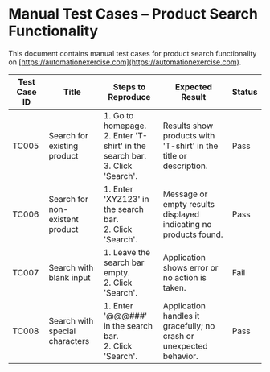 # Manual Test Cases – Product Search Functionality

This document contains manual test cases for product search functionality on [https://automationexercise.com](https://automationexercise.com).

| Test Case ID | Title                        | Steps to Reproduce                                                                 | Expected Result                                  | Status     |
|--------------|------------------------------|-------------------------------------------------------------------------------------|--------------------------------------------------|------------|
| TC005        | Search for existing product  | 1. Go to homepage. <br> 2. Enter 'T-shirt' in the search bar. <br> 3. Click 'Search'. | Results show products with 'T-shirt' in the title or description. | Pass |
| TC006        | Search for non-existent product | 1. Enter 'XYZ123' in the search bar. <br> 2. Click 'Search'. | Message or empty results displayed indicating no products found. | Pass |
| TC007        | Search with blank input      | 1. Leave the search bar empty. <br> 2. Click 'Search'. | Application shows error or no action is taken. | Fail |
| TC008        | Search with special characters | 1. Enter '@@@###' in the search bar. <br> 2. Click 'Search'. | Application handles it gracefully; no crash or unexpected behavior. | Pass |
